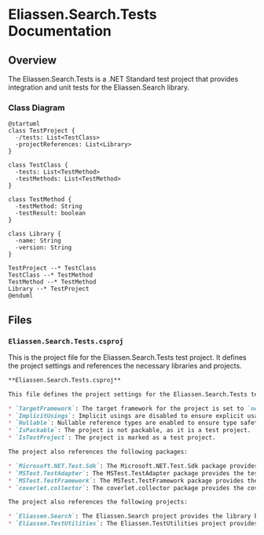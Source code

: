 # Eliassen.Search.Tests Documentation

## Overview

The Eliassen.Search.Tests is a .NET Standard test project that provides integration and unit tests for the Eliassen.Search library.

### Class Diagram

```plantuml
@startuml
class TestProject {
  -/tests: List<TestClass>
  -projectReferences: List<Library>
}

class TestClass {
  -tests: List<TestMethod>
  -testMethods: List<TestMethod>
}

class TestMethod {
  -testMethod: String
  -testResult: boolean
}

class Library {
  -name: String
  -version: String
}

TestProject --* TestClass
TestClass --* TestMethod
TestMethod --* TestMethod
Library --* TestProject
@enduml
```

## Files

### `Eliassen.Search.Tests.csproj`

This is the project file for the Eliassen.Search.Tests test project. It defines the project settings and references the necessary libraries and projects.

```md
**Eliassen.Search.Tests.csproj**

This file defines the project settings for the Eliassen.Search.Tests test project.

* `TargetFramework`: The target framework for the project is set to `net8.0`.
* `ImplicitUsings`: Implicit usings are disabled to ensure explicit usage of namespaces.
* `Nullable`: Nullable reference types are enabled to ensure type safety.
* `IsPackable`: The project is not packable, as it is a test project.
* `IsTestProject`: The project is marked as a test project.

The project also references the following packages:

* `Microsoft.NET.Test.Sdk`: The Microsoft.NET.Test.Sdk package provides the test runner.
* `MSTest.TestAdapter`: The MSTest.TestAdapter package provides the test adapter for running MSTests.
* `MSTest.TestFramework`: The MSTest.TestFramework package provides the test framework for writing tests.
* `coverlet.collector`: The coverlet.collector package provides the coverage collector for measuring test coverage.

The project also references the following projects:

* `Eliassen.Search`: The Eliassen.Search project provides the library being tested.
* `Eliassen.TestUtilities`: The Eliassen.TestUtilities project provides utility classes for testing.

```